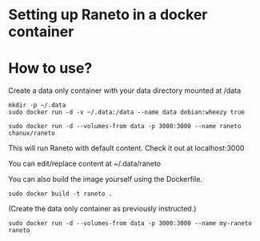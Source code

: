 Setting up Raneto in a docker container
===

# How to use?

Create a data only container with your data directory mounted at /data

    mkdir -p ~/.data
    sudo docker run -d -v ~/.data:/data --name data debian:wheezy true

    sudo docker run -d --volumes-from data -p 3000:3000 --name raneto chanux/raneto

This will run Raneto with default content. Check it out at localhost:3000

You can edit/replace content at ~/.data/raneto

You can also build the image yourself using the Dockerfile.

    sudo docker build -t raneto .

(Create the data only container as previously instructed.)

    sudo docker run -d --volumes-from data -p 3000:3000 --name my-raneto raneto
